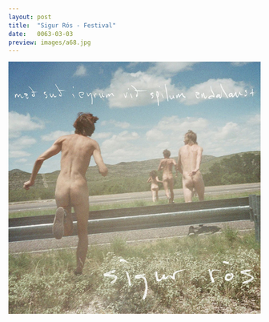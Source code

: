 ```yaml
---
layout: post
title:  "Sigur Rós - Festival"
date:   0063-03-03
preview: images/a68.jpg
---
```


![Sigur Rós - Með suð í eyrum við spilum endalaust](/images/a68.jpg)
